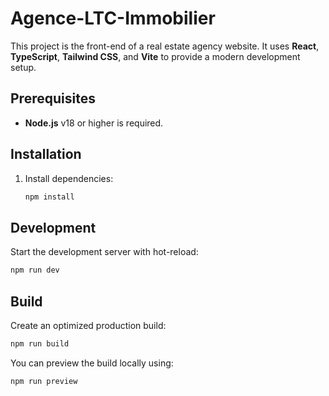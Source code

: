 # Agence-LTC-Immobilier

This project is the front-end of a real estate agency website. It uses **React**, **TypeScript**, **Tailwind CSS**, and **Vite** to provide a modern development setup.

## Prerequisites

- **Node.js** v18 or higher is required.

## Installation

1. Install dependencies:
   ```sh
   npm install
   ```

## Development

Start the development server with hot-reload:

```sh
npm run dev
```

## Build

Create an optimized production build:

```sh
npm run build
```

You can preview the build locally using:

```sh
npm run preview
```

